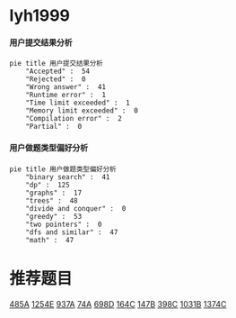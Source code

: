 # lyh1999

<!-- tabs:start -->



#### **用户提交结果分析**

```mermaid
pie title 用户提交结果分析
    "Accepted" :  54
    "Rejected" :  0
    "Wrong answer" :  41
    "Runtime error" :  1
    "Time limit exceeded" :  1
    "Memory limit exceeded" :  0
    "Compilation error" :  2
    "Partial" :  0
```

#### **用户做题类型偏好分析**

```mermaid
pie title 用户做题类型偏好分析
    "binary search" :  41
    "dp" :  125
    "graphs" :  17
    "trees" :  48
    "divide and conquer" :  0
    "greedy" :  53
    "two pointers" :  0
    "dfs and similar" :  47
    "math" :  47
```



<!-- tabs:end -->
# 推荐题目
[485A](https://codeforces.com/contest/485/problem/A)
[1254E](https://codeforces.com/contest/1254/problem/E)
[937A](https://codeforces.com/contest/937/problem/A)
[74A](https://codeforces.com/contest/74/problem/A)
[698D](https://codeforces.com/contest/698/problem/D)
[164C](https://codeforces.com/contest/164/problem/C)
[147B](https://codeforces.com/contest/147/problem/B)
[398C](https://codeforces.com/contest/398/problem/C)
[1031B](https://codeforces.com/contest/1031/problem/B)
[1374C](https://codeforces.com/contest/1374/problem/C)
